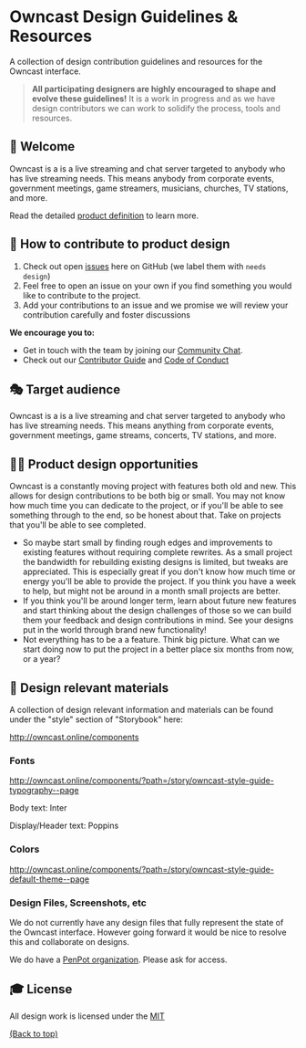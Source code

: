 # Owncast Design Guidelines & Resources

A collection of design contribution guidelines and resources for the Owncast interface.

> **All participating designers are highly encouraged to shape and evolve these guidelines!**
> It is a work in progress and as we have design contributors we can work to solidify the process, tools and resources.

## 👋 Welcome

Owncast is a is a live streaming and chat server targeted to anybody who has live streaming needs. This means anybody from corporate events, government meetings, game streamers, musicians, churches, TV stations, and more.

Read the detailed [product definition](https://github.com/owncast/owncast/blob/develop/docs/product-definition.md) to learn more.

## 🚢 How to contribute to product design

1. Check out open [issues](https://github.com/owncast/owncast/issues) here on GitHub (we label them with `needs design`)
2. Feel free to open an issue on your own if you find something you would like to contribute to the project.
3. Add your contributions to an issue and we promise we will review your contribution carefully and foster discussions

**We encourage you to:**

- Get in touch with the team by joining our [Community Chat](https://owncast.rocket.chat).
- Check out our [Contributor Guide](https://owncast.online/help) and
  [Code of Conduct](https://github.com/owncast/owncast/blob/develop/CODE_OF_CONDUCT.md)

## 🎭 Target audience

Owncast is a is a live streaming and chat server targeted to anybody who has live streaming needs. This means anything from corporate events, government meetings, game streams, concerts, TV stations, and more.

## 🧑‍🎨 Product design opportunities

Owncast is a constantly moving project with features both old and new. This allows for design contributions to be both big or small.
You may not know how much time you can dedicate to the project, or if you'll be able to see something through to the end, so be honest about that. Take on projects that you'll be able to see completed.

- So maybe start small by finding rough edges and improvements to existing features without requiring complete rewrites. As a small project the bandwidth for rebuilding existing designs is limited, but tweaks are appreciated. This is especially great if you don't know how much time or energy you'll be able to provide the project. If you think you have a week to help, but might not be around in a month small projects are better.
- If you think you'll be around longer term, learn about future new features and start thinking about the design challenges of those so we can build them your feedback and design contributions in mind. See your designs put in the world through brand new functionality!
- Not everything has to be a a feature. Think big picture. What can we start doing now to put the project in a better place six months from now, or a year?

## 💅 Design relevant materials

A collection of design relevant information and materials can be found under the "style" section of "Storybook" here:

http://owncast.online/components

### Fonts

http://owncast.online/components/?path=/story/owncast-style-guide-typography--page

Body text: Inter

Display/Header text: Poppins

### Colors

http://owncast.online/components/?path=/story/owncast-style-guide-default-theme--page

### Design Files, Screenshots, etc

We do not currently have any design files that fully represent the state of
the Owncast interface. However going forward it would be nice to resolve this
and collaborate on designs.

We do have a [PenPot organization](https://design.penpot.app/#/dashboard/team/8373f780-f255-11ec-b774-f940e3befd53/projects). Please ask for access.

## 🎓 License

All design work is licensed under the
[MIT](https://mit-license.org/)

[(Back to top)](#-table-of-contents)
